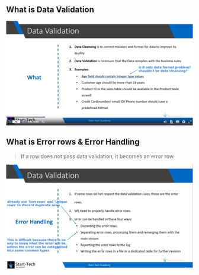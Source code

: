 ## **What is Data Validation**

![Alt what](pic/01.jpg)

## **What is Error rows & Error Handling**

> If a row does not pass data validation, it becomes an error row.

![Alt error handling](pic/02.jpg)
